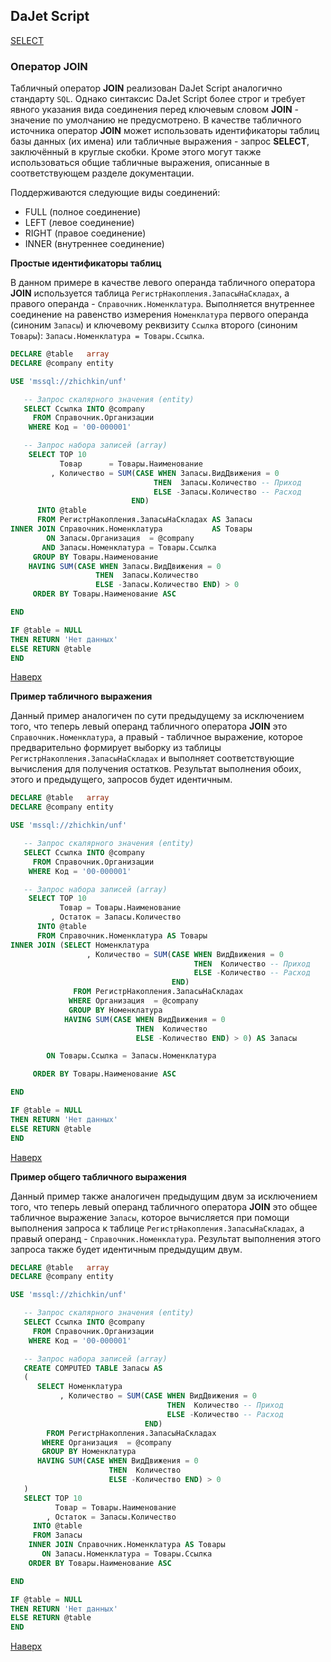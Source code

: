## DaJet Script

[SELECT](https://github.com/zhichkin/dajet/tree/main/doc/dajet-script/databases/select/README.md)

### Оператор JOIN

Табличный оператор **JOIN** реализован DaJet Script аналогично стандарту ```SQL```. Однако синтаксис DaJet Script более строг и требует явного указания вида соединения перед ключевым словом **JOIN** - значение по умолчанию не предусмотрено. В качестве табличного источника оператор **JOIN** может использовать идентификаторы таблиц базы данных (их имена) или табличные выражения - запрос **SELECT**, заключённый в круглые скобки. Кроме этого могут также использоваться общие табличные выражения, описанные в соответствующем разделе документации.

Поддерживаются следующие виды соединений:
- FULL (полное соединение)
- LEFT (левое соединение)
- RIGHT (правое соединение)
- INNER (внутреннее соединение)

**Простые идентификаторы таблиц**

В данном примере в качестве левого операнда табличного оператора **JOIN** используется таблица ```РегистрНакопления.ЗапасыНаСкладах```, а правого операнда - ```Справочник.Номенклатура```. Выполняется внутреннее соединение на равенство измерения ```Номенклатура``` первого операнда (синоним ```Запасы```) и ключевому реквизиту ```Ссылка``` второго (синоним ```Товары```): ```Запасы.Номенклатура = Товары.Ссылка```.

```SQL
DECLARE @table   array
DECLARE @company entity

USE 'mssql://zhichkin/unf'

   -- Запрос скалярного значения (entity)
   SELECT Ссылка INTO @company
     FROM Справочник.Организации
    WHERE Код = '00-000001'

   -- Запрос набора записей (array)
    SELECT TOP 10
           Товар      = Товары.Наименование
         , Количество = SUM(CASE WHEN Запасы.ВидДвижения = 0
                                THEN  Запасы.Количество -- Приход
                                ELSE -Запасы.Количество -- Расход
                           END)
      INTO @table
      FROM РегистрНакопления.ЗапасыНаСкладах AS Запасы
INNER JOIN Справочник.Номенклатура           AS Товары
        ON Запасы.Организация  = @company
       AND Запасы.Номенклатура = Товары.Ссылка
     GROUP BY Товары.Наименование
    HAVING SUM(CASE WHEN Запасы.ВидДвижения = 0
                   THEN  Запасы.Количество
                   ELSE -Запасы.Количество END) > 0
     ORDER BY Товары.Наименование ASC

END

IF @table = NULL
THEN RETURN 'Нет данных'
ELSE RETURN @table
END
```

[Наверх](#оператор-join)

**Пример табличного выражения**

Данный пример аналогичен по сути предыдущему за исключением того, что теперь левый операнд табличного оператора **JOIN** это ```Справочник.Номенклатура```, а правый - табличное выражение, которое предварительно формирует выборку из таблицы ```РегистрНакопления.ЗапасыНаСкладах``` и выполняет соответствующие вычисления для получения остатков. Результат выполнения обоих, этого и предыдущего, запросов будет идентичным.

```SQL
DECLARE @table   array
DECLARE @company entity

USE 'mssql://zhichkin/unf'

   -- Запрос скалярного значения (entity)
   SELECT Ссылка INTO @company
     FROM Справочник.Организации
    WHERE Код = '00-000001'

   -- Запрос набора записей (array)
    SELECT TOP 10
           Товар = Товары.Наименование
         , Остаток = Запасы.Количество
      INTO @table
      FROM Справочник.Номенклатура AS Товары      
INNER JOIN (SELECT Номенклатура
                 , Количество = SUM(CASE WHEN ВидДвижения = 0
                                         THEN  Количество -- Приход
                                         ELSE -Количество -- Расход
                                    END)
              FROM РегистрНакопления.ЗапасыНаСкладах
             WHERE Организация  = @company       
             GROUP BY Номенклатура
            HAVING SUM(CASE WHEN ВидДвижения = 0
                            THEN  Количество
                            ELSE -Количество END) > 0) AS Запасы

        ON Товары.Ссылка = Запасы.Номенклатура

     ORDER BY Товары.Наименование ASC

END

IF @table = NULL
THEN RETURN 'Нет данных'
ELSE RETURN @table
END
```

[Наверх](#оператор-join)

**Пример общего табличного выражения**

Данный пример также аналогичен предыдущим двум за исключением того, что теперь левый операнд табличного оператора **JOIN** это общее табличное выражение ```Запасы```, которое вычисляется при помощи выполнения запроса к таблице ```РегистрНакопления.ЗапасыНаСкладах```, а правый операнд - ```Справочник.Номенклатура```. Результат выполнения этого запроса также будет идентичным предыдущим двум.

```SQL
DECLARE @table   array
DECLARE @company entity

USE 'mssql://zhichkin/unf'

   -- Запрос скалярного значения (entity)
   SELECT Ссылка INTO @company
     FROM Справочник.Организации
    WHERE Код = '00-000001'

   -- Запрос набора записей (array)
   CREATE COMPUTED TABLE Запасы AS
   (
      SELECT Номенклатура
           , Количество = SUM(CASE WHEN ВидДвижения = 0
                                   THEN  Количество -- Приход
                                   ELSE -Количество -- Расход
                              END)
        FROM РегистрНакопления.ЗапасыНаСкладах
       WHERE Организация  = @company       
       GROUP BY Номенклатура
      HAVING SUM(CASE WHEN ВидДвижения = 0
                      THEN  Количество
                      ELSE -Количество END) > 0
   )
   SELECT TOP 10
          Товар = Товары.Наименование
        , Остаток = Запасы.Количество
     INTO @table
     FROM Запасы
    INNER JOIN Справочник.Номенклатура AS Товары
       ON Запасы.Номенклатура = Товары.Ссылка
    ORDER BY Товары.Наименование ASC

END

IF @table = NULL
THEN RETURN 'Нет данных'
ELSE RETURN @table
END
```

[Наверх](#оператор-join)
